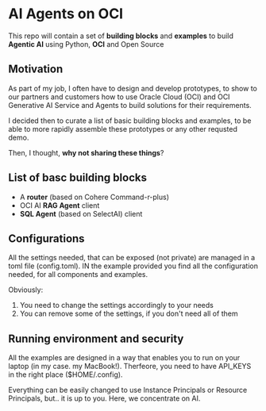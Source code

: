 # AI Agents on OCI
This repo will contain a set of **building blocks** and **examples** 
to build **Agentic AI** using Python, **OCI** and Open Source

## Motivation
As part of my job, I often have to design and develop prototypes, to show to our partners
and customers how to use Oracle Cloud (OCI) and OCI Generative AI Service and Agents to build
solutions for their requirements.

I decided then to curate a list of basic building blocks and examples, to be able to more rapidly
assemble these prototypes or any other requsted demo.

Then, I thought, **why not sharing these things**?

## List of basc building blocks
* A **router** (based on Cohere Command-r-plus)
* OCI AI **RAG Agent** client
* **SQL Agent** (based on SelectAI) client

## Configurations
All the settings needed, that can be exposed (not private) are managed in a toml file (config.toml). IN the example provided you find all the configuration needed, for all components and examples.

Obviously:
1. You need to change the settings accordingly to your needs
2. You can remove some of the settings, if you don't need all of them

## Running environment and security
All the examples are designed in a way that enables you to run on your laptop (in my case. my MacBook!). Therfeore, you need to have API_KEYS in the right place ($HOME/.config).

Everything can be easily changed to use Instance Principals or Resource Principals, but.. it is up to you. Here, we concentrate on AI.


